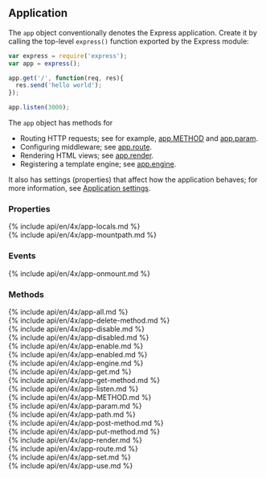 <!---
 Copyright (c) 2016 StrongLoop, IBM, and Express Contributors
 License: MIT
-->

<h2>Application</h2>

The `app` object conventionally denotes the Express application.
Create it by calling the top-level `express()` function exported by the Express module:

~~~js
var express = require('express');
var app = express();

app.get('/', function(req, res){
  res.send('hello world');
});

app.listen(3000);
~~~

The `app` object has methods for

* Routing HTTP requests; see for example, [app.METHOD](#app.METHOD) and [app.param](#app.param).
* Configuring middleware; see [app.route](#app.route).
* Rendering HTML views; see [app.render](#app.render).
* Registering a template engine; see [app.engine](#app.engine).

It also has settings (properties) that affect how the application behaves;
for more information, see [Application settings](#app.settings.table).

<h3 id='app.properties'>Properties</h3>

<section markdown="1">
  {% include api/en/4x/app-locals.md %}
</section>

<section markdown="1">
  {% include api/en/4x/app-mountpath.md %}
</section>

<h3 id='app.events'>Events</h3>

<section markdown="1">
  {% include api/en/4x/app-onmount.md %}
</section>

<h3 id='app.methods'>Methods</h3>

<section markdown="1">
  {% include api/en/4x/app-all.md %}
</section>

<section markdown="1">
  {% include api/en/4x/app-delete-method.md %}
</section>

<section markdown="1">
  {% include api/en/4x/app-disable.md %}
</section>

<section markdown="1">
  {% include api/en/4x/app-disabled.md %}
</section>

<section markdown="1">
  {% include api/en/4x/app-enable.md %}
</section>

<section markdown="1">
  {% include api/en/4x/app-enabled.md %}
</section>

<section markdown="1">
  {% include api/en/4x/app-engine.md %}
</section>

<section markdown="1">
  {% include api/en/4x/app-get.md %}
</section>

<section markdown="1">
  {% include api/en/4x/app-get-method.md %}
</section>

<section markdown="1">
  {% include api/en/4x/app-listen.md %}
</section>

<section markdown="1">
  {% include api/en/4x/app-METHOD.md %}
</section>

<section markdown="1">
  {% include api/en/4x/app-param.md %}
</section>

<section markdown="1">
  {% include api/en/4x/app-path.md %}
</section>

<section markdown="1">
  {% include api/en/4x/app-post-method.md %}
</section>

<section markdown="1">
  {% include api/en/4x/app-put-method.md %}
</section>

<section markdown="1">
  {% include api/en/4x/app-render.md %}
</section>

<section markdown="1">
  {% include api/en/4x/app-route.md %}
</section>

<section markdown="1">
  {% include api/en/4x/app-set.md %}
</section>

<section markdown="1">
  {% include api/en/4x/app-use.md %}
</section>

